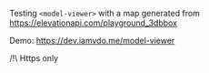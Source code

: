 Testing `<model-viewer>` with a map generated from https://elevationapi.com/playground_3dbbox

Demo: https://dev.iamvdo.me/model-viewer

/!\ Https only